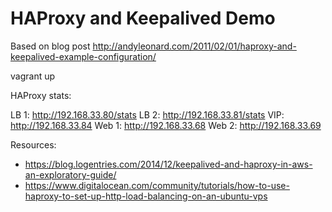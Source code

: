 HAProxy and Keepalived Demo
===========================

Based on blog post http://andyleonard.com/2011/02/01/haproxy-and-keepalived-example-configuration/

vagrant up

HAProxy stats:

 LB 1: http://192.168.33.80/stats
 LB 2: http://192.168.33.81/stats
  VIP: http://192.168.33.84
Web 1: http://192.168.33.68
Web 2: http://192.168.33.69

Resources:

* https://blog.logentries.com/2014/12/keepalived-and-haproxy-in-aws-an-exploratory-guide/
* https://www.digitalocean.com/community/tutorials/how-to-use-haproxy-to-set-up-http-load-balancing-on-an-ubuntu-vps


 
